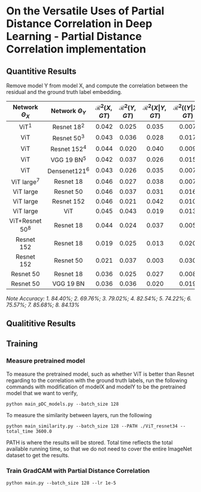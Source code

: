 # On the Versatile Uses of Partial Distance Correlation in Deep Learning - Partial Distance Correlation implementation

## Quantitive Results
Remove model Y from model X, and compute the correlation between the residual and the ground truth label embedding.


| Network $\Theta_X$ |  Network $\Theta_Y$ | $\mathcal{R}^2(X, GT)$ | $\mathcal{R}^2(Y, GT)$ | $\mathcal{R}^2(X\|Y, GT)$ | $\mathcal{R}^2((Y\|X), GT)$
|:---:|:---:|:---:|:---:|:---:|:---:|
| ViT$^1$     |  Resnet 18$^2$   |  0.042     |  0.025    |  0.035       |  0.007 |
| ViT         |  Resnet 50$^3$   |  0.043     |  0.036    |  0.028       |  0.017 |
| ViT         |  Resnet 152$^4$  |  0.044     |  0.020    |  0.040       |  0.009 |
| ViT         |  VGG 19 BN$^5$  |  0.042     |  0.037    |  0.026       |  0.015 |
| ViT         |  Densenet121$^6$ |  0.043     |  0.026    |  0.035       |  0.007 |
| ViT large$^7$   |  Resnet 18   |  0.046     |  0.027    |  0.038       |  0.007 |
| ViT large   |  Resnet 50   |  0.046     |  0.037    |  0.031       |  0.016 |
| ViT large   |  Resnet 152  |  0.046     |  0.021    |  0.042       |  0.010 |
| ViT large   |  ViT         |  0.045     |  0.043    |  0.019       |  0.013 |
| ViT+Resnet 50$^8$ |  Resnet 18  |  0.044     |  0.024    |  0.037       |  0.005 |
| Resnet 152  |  Resnet 18   |  0.019     |  0.025    |  0.013       |  0.020 |
| Resnet 152  |  Resnet 50   |  0.021     |  0.037    |  0.003       |  0.030 |
| Resnet 50   |  Resnet 18   |  0.036     |  0.025    |  0.027       |  0.008 |
| Resnet 50   |  VGG 19 BN   |  0.036     |  0.036    |  0.020       |  0.019| 

*Note Accuracy: 1. 84.40%; 2. 69.76%; 3. 79.02%; 4. 82.54%; 5. 74.22%; 6. 75.57%; 7. 85.68%; 8. 84.13%*

## Qualititive Results

## Training
### Measure pretrained model
To measure the pretrained model, such as whether ViT is better than Resnet regarding to the correlation with the ground truth labels, run the following commands with modification of modelX and modelY to be the pretrained model that we want to verify,

```
python main_pDC_models.py --batch_size 128
```

To measure the similarity between layers, run the following
```
python main_similarity.py --batch_size 128 --PATH ./ViT_resnet34 --total_time 3600.0
```
PATH is where the results will be stored. Total time reflects the total available running time, so that we do not need to cover the entire ImageNet dataset to get the results.

### Train GradCAM with Partial Distance Correlation
```
python main.py --batch_size 128 --lr 1e-5
```


